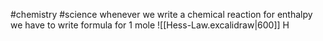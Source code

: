 #chemistry #science 
whenever we write a chemical reaction for enthalpy we have to write formula for 1 mole
![[Hess-Law.excalidraw|600]]
H
